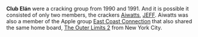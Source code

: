 **Club Elán** were a cracking group from 1990 and 1991. And it is possible it consisted of only two members, the crackers [Aiwatts](/p/aiwatts), [JEFF](/p/jeff). Aiwatts was also a member of the Apple group [East Coast Connection](/g/east-coast-connection) that also shared the same home board, [The Outer Limits 2](https://demozoo.org/bbs/12271/) from New York City.